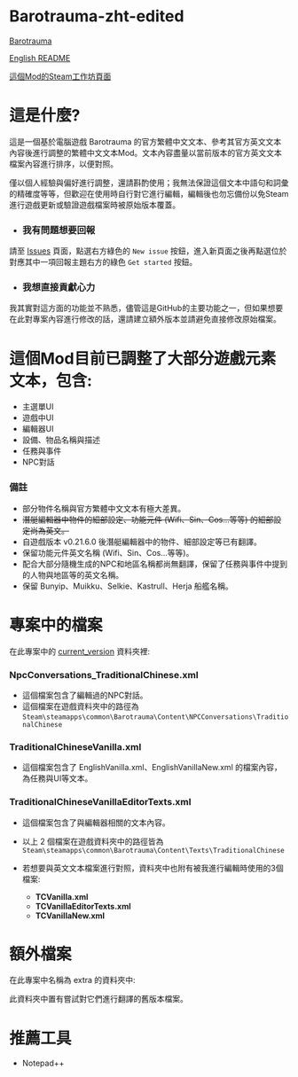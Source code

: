 # Barotrauma-zht-edited
[Barotrauma](https://store.steampowered.com/app/602960/Barotrauma/)

[English README](./README_eng.md)

[這個Mod的Steam工作坊頁面](https://steamcommunity.com/sharedfiles/filedetails/?id=2804180128)

# 這是什麼?
這是一個基於電腦遊戲 Barotrauma 的官方繁體中文文本、參考其官方英文文本內容後進行調整的繁體中文文本Mod。文本內容盡量以當前版本的官方英文文本檔案內容進行排序，以便對照。

僅以個人經驗與偏好進行調整，還請斟酌使用；我無法保證這個文本中語句和詞彙的精確度等等，但歡迎在使用時自行對它進行編輯，編輯後也勿忘備份以免Steam進行遊戲更新或驗證遊戲檔案時被原始版本覆蓋。

- ### 我有問題想要回報
請至 [Issues](https://github.com/nokau/Barotrauma.zht.edited.mod/issues) 頁面，點選右方綠色的 `New issue` 按鈕，進入新頁面之後再點選位於對應其中一項回報主題右方的綠色 `Get started` 按鈕。

- ### 我想直接貢獻心力
我其實對這方面的功能並不熟悉，儘管這是GitHub的主要功能之一，但如果想要在此對專案內容進行修改的話，還請建立額外版本並請避免直接修改原始檔案。

# 這個Mod目前已調整了大部分遊戲元素文本，包含:
- 主選單UI
- 遊戲中UI
- 編輯器UI
- 設備、物品名稱與描述
- 任務與事件
- NPC對話

### 備註
- 部分物件名稱與官方繁體中文文本有極大差異。
- ~~潛艇編輯器中物件的細部設定、功能元件 (Wifi、Sin、Cos...等等) 的細部設定尚為英文。~~
- 自遊戲版本 v0.21.6.0 後潛艇編輯器中的物件、細部設定等已有翻譯。
- 保留功能元件英文名稱 (Wifi、Sin、Cos...等等)。
- 配合大部分隨機生成的NPC和地區名稱都尚無翻譯，保留了任務與事件中提到的人物與地區等的英文名稱。
- 保留 Bunyip、Muikku、Selkie、Kastrull、Herja 船艦名稱。

# 專案中的檔案
在此專案中的 [current_version](./current_version) 資料夾裡:

### NpcConversations_TraditionalChinese.xml
- 這個檔案包含了編輯過的NPC對話。
- 這個檔案在遊戲資料夾中的路徑為`Steam\steamapps\common\Barotrauma\Content\NPCConversations\TraditionalChinese`

### TraditionalChineseVanilla.xml
- 這個檔案包含了 EnglishVanilla.xml、EnglishVanillaNew.xml 的檔案內容，為任務與UI等文本。
### TraditionalChineseVanillaEditorTexts.xml
- 這個檔案包含了與編輯器相關的文本內容。
- 以上 2 個檔案在遊戲資料夾中的路徑皆為`Steam\steamapps\common\Barotrauma\Content\Texts\TraditionalChinese`

- 若想要與英文文本檔案進行對照，資料夾中也附有被我進行編輯時使用的3個檔案:
  - **TCVanilla.xml**
  - **TCVanillaEditorTexts.xml**
  - **TCVanillaNew.xml**

# 額外檔案
在此專案中名稱為 extra 的資料夾中:

此資料夾中置有嘗試對它們進行翻譯的舊版本檔案。

# 推薦工具
- Notepad++
